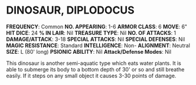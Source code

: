 # DINOSAUR, DIPLODOCUS

**FREQUENCY**: Common
**NO. APPEARING**: 1-6
**ARMOR CLASS**: 6
**MOVE**: 6"
**HIT DICE**: 24
**% IN LAIR**: Nil
**TREASURE TYPE**: Nil
**NO. OF ATTACKS**: 1
**DAMAGE/ATTACK**: 3-18
**SPECIAL ATTACKS**: Nil
**SPECIAL DEFENSES**: Nil
**MAGIC RESISTANCE**: Standard
**INTELLIGENCE**: Non-
**ALIGNMENT**: Neutral
**SIZE**: L (80' long)
**PSIONIC ABILITY**: Nil
**Attack/Defense Modes**: Nil

This dinosaur is another semi-aquatic type which eats water plants. It is able to submerge its body to a bottom depth of 30' or so and still breathe easily. If it steps on any small object it causes 3-30 points of damage.
